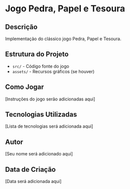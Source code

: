 # Jogo Pedra, Papel e Tesoura

## Descrição
Implementação do clássico jogo Pedra, Papel e Tesoura.

## Estrutura do Projeto
- `src/` - Código fonte do jogo
- `assets/` - Recursos gráficos (se houver)

## Como Jogar
[Instruções do jogo serão adicionadas aqui]

## Tecnologias Utilizadas
[Lista de tecnologias será adicionada aqui]

## Autor
[Seu nome será adicionado aqui]

## Data de Criação
[Data será adicionada aqui] 